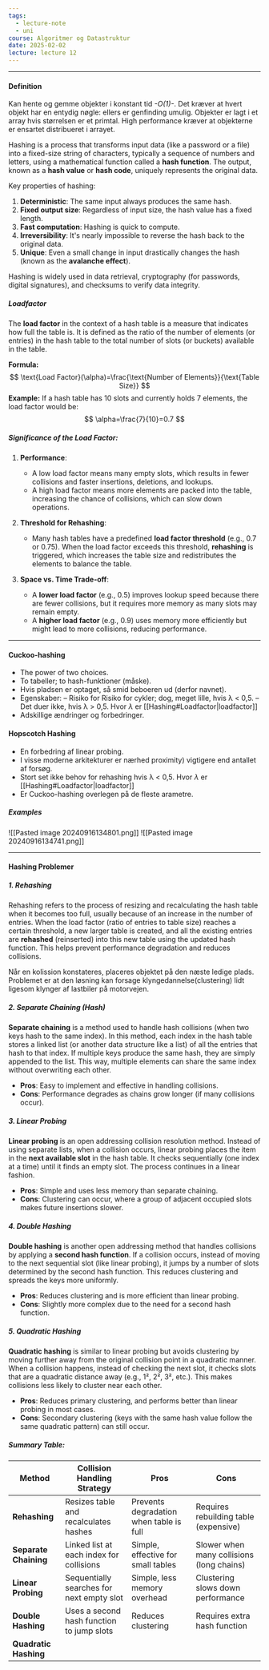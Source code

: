 ```yaml
---
tags:
  - lecture-note
  - uni
course: Algoritmer og Datastruktur
date: 2025-02-02
lecture: lecture 12
---
```

--- 
#### Definition
Kan hente og gemme objekter i konstant tid *-O(1)-*.
Det kræver at hvert objekt har en entydig nøgle: ellers er genfinding umulig.
Objekter er lagt i et array hvis størrelsen er et primtal.
High performance kræver at objekterne er ensartet distribueret i arrayet. 

Hashing is a process that transforms input data (like a password or a file) into a fixed-size string of characters, typically a sequence of numbers and letters, using a mathematical function called a **hash function**. The output, known as a **hash value** or **hash code**, uniquely represents the original data.

Key properties of hashing:

1. **Deterministic**: The same input always produces the same hash.
2. **Fixed output size**: Regardless of input size, the hash value has a fixed length.
3. **Fast computation**: Hashing is quick to compute.
4. **Irreversibility**: It's nearly impossible to reverse the hash back to the original data.
5. **Unique**: Even a small change in input drastically changes the hash (known as the **avalanche effect**).

Hashing is widely used in data retrieval, cryptography (for passwords, digital signatures), and checksums to verify data integrity.

##### Loadfactor
The **load factor** in the context of a hash table is a measure that indicates how full the table is. It is defined as the ratio of the number of elements (or entries) in the hash table to the total number of slots (or buckets) available in the table.

**Formula:**
$$
\text{Load Factor}(\alpha)=\frac{\text{Number of Elements}}{\text{Table Size}}
$$
**Example:**
If a hash table has 10 slots and currently holds 7 elements, the load factor would be:
$$
\alpha=\frac{7}{10}=0.7
$$
##### Significance of the Load Factor:

1. **Performance**:
    
    - A low load factor means many empty slots, which results in fewer collisions and faster insertions, deletions, and lookups.
    - A high load factor means more elements are packed into the table, increasing the chance of collisions, which can slow down operations.
2. **Threshold for Rehashing**:
    
    - Many hash tables have a predefined **load factor threshold** (e.g., 0.7 or 0.75). When the load factor exceeds this threshold, **rehashing** is triggered, which increases the table size and redistributes the elements to balance the table.
3. **Space vs. Time Trade-off**:
    
    - A **lower load factor** (e.g., 0.5) improves lookup speed because there are fewer collisions, but it requires more memory as many slots may remain empty.
    - A **higher load factor** (e.g., 0.9) uses memory more efficiently but might lead to more collisions, reducing performance.

---
#### Cuckoo-hashing
* The power of two choices.
* To tabeller; to hash-funktioner (måske).
* Hvis pladsen er optaget, så smid beboeren ud (derfor navnet).
* Egenskaber: – Risiko for Risiko for cykler; dog, meget lille, hvis λ < 0,5. – Det duer ikke, hvis λ > 0,5. Hvor $\lambda$ er [[Hashing#Loadfactor|loadfactor]]
* Adskillige ændringer og forbedringer.

#### Hopscotch Hashing
* En forbedring af linear probing.
* I visse moderne arkitekturer er nærhed proximity) vigtigere end antallet af forsøg.
* Stort set ikke behov for rehashing hvis λ < 0,5. Hvor $\lambda$ er [[Hashing#Loadfactor|loadfactor]]
* Er Cuckoo-hashing overlegen på de fleste arametre.

##### Examples
![[Pasted image 20240916134801.png]]
![[Pasted image 20240916134741.png]]

---
#### Hashing Problemer

##### 1. **Rehashing**

Rehashing refers to the process of resizing and recalculating the hash table when it becomes too full, usually because of an increase in the number of entries. When the load factor (ratio of entries to table size) reaches a certain threshold, a new larger table is created, and all the existing entries are **rehashed** (reinserted) into this new table using the updated hash function. This helps prevent performance degradation and reduces collisions.

Når en kolission konstateres, placeres objektet på den næste ledige plads. 
Problemet er at den løsning kan forsage klyngedannelse(clustering) lidt ligesom klynger af lastbiler på motorvejen.

##### 2. **Separate Chaining (Hash)**

**Separate chaining** is a method used to handle hash collisions (when two keys hash to the same index). In this method, each index in the hash table stores a linked list (or another data structure like a list) of all the entries that hash to that index. If multiple keys produce the same hash, they are simply appended to the list. This way, multiple elements can share the same index without overwriting each other.

- **Pros**: Easy to implement and effective in handling collisions.
- **Cons**: Performance degrades as chains grow longer (if many collisions occur).

##### 3. **Linear Probing**

**Linear probing** is an open addressing collision resolution method. Instead of using separate lists, when a collision occurs, linear probing places the item in the **next available slot** in the hash table. It checks sequentially (one index at a time) until it finds an empty slot. The process continues in a linear fashion.

- **Pros**: Simple and uses less memory than separate chaining.
- **Cons**: Clustering can occur, where a group of adjacent occupied slots makes future insertions slower.

##### 4. **Double Hashing**

**Double hashing** is another open addressing method that handles collisions by applying a **second hash function**. If a collision occurs, instead of moving to the next sequential slot (like linear probing), it jumps by a number of slots determined by the second hash function. This reduces clustering and spreads the keys more uniformly.

- **Pros**: Reduces clustering and is more efficient than linear probing.
- **Cons**: Slightly more complex due to the need for a second hash function.

##### 5. **Quadratic Hashing**

**Quadratic hashing** is similar to linear probing but avoids clustering by moving further away from the original collision point in a quadratic manner. When a collision happens, instead of checking the next slot, it checks slots that are a quadratic distance away (e.g., 1², 2², 3², etc.). This makes collisions less likely to cluster near each other.

- **Pros**: Reduces primary clustering, and performs better than linear probing in most cases.
- **Cons**: Secondary clustering (keys with the same hash value follow the same quadratic pattern) can still occur.


##### Summary Table:

| **Method**            | **Collision Handling Strategy**           | **Pros**                                | **Cons**                                  |
| --------------------- | ----------------------------------------- | --------------------------------------- | ----------------------------------------- |
| **Rehashing**         | Resizes table and recalculates hashes     | Prevents degradation when table is full | Requires rebuilding table (expensive)     |
| **Separate Chaining** | Linked list at each index for collisions  | Simple, effective for small tables      | Slower when many collisions (long chains) |
| **Linear Probing**    | Sequentially searches for next empty slot | Simple, less memory overhead            | Clustering slows down performance         |
| **Double Hashing**    | Uses a second hash function to jump slots | Reduces clustering                      | Requires extra hash function              |
| **Quadratic Hashing** |                                           |                                         |                                           |

